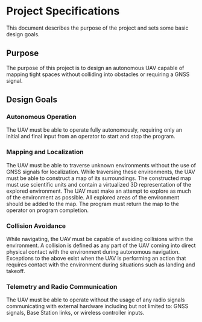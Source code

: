 # Project Specifications
This document describes the purpose of the project and sets some basic design goals.

## Purpose
The purpose of this project is to design an autonomous UAV capable of mapping tight spaces without colliding into obstacles or requiring a GNSS signal.

## Design Goals
### Autonomous Operation
The UAV must be able to operate fully autonomously, requiring only an initial and final input from an operator to start and stop the program.

### Mapping and Localization
The UAV must be able to traverse unknown environments without the use of GNSS signals for localization.
While traversing these environments, the UAV must be able to construct a map of its surroundings.
The constructed map must use scientific units and contain a virtualized 3D representation of the explored environment.
The UAV must make an attempt to explore as much of the environment as possible.
All explored areas of the environment should be added to the map.
The program must return the map to the operator on program completion.

### Collision Avoidance
While navigating, the UAV must be capable of avoiding collisions within the environment.
A collision is defined as any part of the UAV coming into direct physical contact with the environment during autonomous navigation.
Exceptions to the above exist when the UAV is performing an action that requires contact with the environment during situations such as landing and takeoff.

### Telemetry and Radio Communication
The UAV must be able to operate without the usage of any radio signals communicating with external hardware including but not limited to: GNSS signals, Base Station links, or wireless controller inputs.


